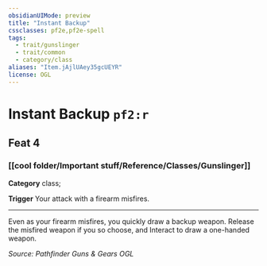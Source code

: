 ```yaml
---
obsidianUIMode: preview
title: "Instant Backup"
cssclasses: pf2e,pf2e-spell
tags:
  - trait/gunslinger
  - trait/common
  - category/class
aliases: "Item.jAjlUAey35gcUEYR"
license: OGL
---
```

# Instant Backup `pf2:r`
## Feat 4
### [[cool folder/Important stuff/Reference/Classes/Gunslinger]]

**Category** class; 




**Trigger** Your attack with a firearm misfires.

* * *

Even as your firearm misfires, you quickly draw a backup weapon. Release the misfired weapon if you so choose, and Interact to draw a one-handed weapon.

*Source: Pathfinder Guns & Gears*
*OGL*